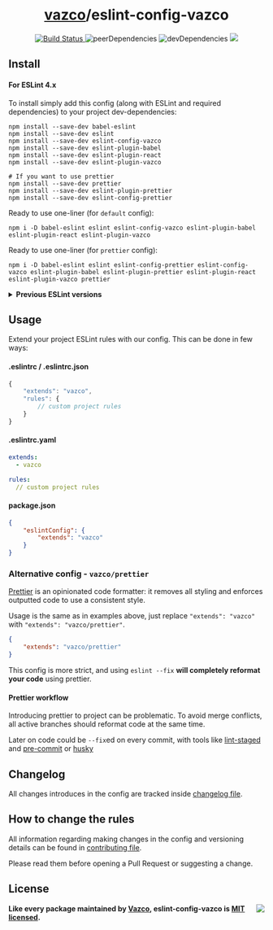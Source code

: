 <h1 align="center">
    <a href="https://github.com/vazco">vazco</a>/eslint-config-vazco
</h1>

<p align="center">
    <a href="https://travis-ci.org/vazco/eslint-config-vazco">
        <img src="https://travis-ci.org/vazco/eslint-config-vazco.svg?branch=master" alt="Build Status">
    </a>
    <img src="https://img.shields.io/david/peer/vazco/eslint-config-vazco.svg" alt="peerDependencies">
    <img src="https://img.shields.io/david/dev/vazco/eslint-config-vazco.svg" alt="devDependencies">
    <a href="https://vazco.eu">
        <img src="https://img.shields.io/badge/vazco-package-blue.svg?logo=data%3Aimage%2Fpng%3Bbase64%2CiVBORw0KGgoAAAANSUhEUgAAAA4AAAAOCAYAAAAfSC3RAAAABmJLR0QA%2FwD%2FAP%2BgvaeTAAAACXBIWXMAAAsTAAALEwEAmpwYAAAAB3RJTUUH4QMfFAIRHb8WQgAAAY1JREFUKM%2BNkLFrGgEUxr87FMnpnXdIqxi1Q3VxachgSbcOgRBCTMbgH9CCW%2BjSUminSpEmBEIpHW7rkCmQSSjEKVOGEAK5bOFyk4c5TMRTyZ1fl5aK9ai%2F8b334%2Ft4QBBmLQmz9jpoLSKYPQCfYdaezi6atTKAMoAYgK1pJ8LkQPr5JspHsbO%2BFilAEADQArCA3Ftn%2FC40KebPO4Ln37peNNxrFxPSXTaW9cPiewDbgYkkXwBYB3B5dHES3W8cpM254ctOJhr3wsKqs7Zj%2FdOZZITkMf9yT%2FKq3e18eHf47fmTT5XE1H%2BQ3GAwDyQ%2FkkxMSvLvhP%2FxZVLc42zYJBf%2FSPMkW57nsd%2Fv03VdDgYDjkajIPkryVDIdd1Xtm0%2Fdhznptvtmr7vu5IkRRRFySiKko%2FH45BlebzgJoBdodls%2FjAM49SyrIau69etVmsIIFStVnPFYvFZoVBY1jRtJZlMpjRNm5MkCaIofhfq9XrMMIyeruuc9u1KpRIulUqqqqpLqqqW0%2Bl0OZVKyb8ANqUwunhV3dcAAAAASUVORK5CYII%3D&style=flat-square">
    </a>
</p>


## Install

#### For ESLint 4.x

To install simply add this config (along with ESLint and required dependencies) to your project dev-dependencies:

```
npm install --save-dev babel-eslint
npm install --save-dev eslint
npm install --save-dev eslint-config-vazco
npm install --save-dev eslint-plugin-babel
npm install --save-dev eslint-plugin-react
npm install --save-dev eslint-plugin-vazco

# If you want to use prettier
npm install --save-dev prettier
npm install --save-dev eslint-plugin-prettier
npm install --save-dev eslint-config-prettier
```

Ready to use one-liner (for `default` config):

```
npm i -D babel-eslint eslint eslint-config-vazco eslint-plugin-babel eslint-plugin-react eslint-plugin-vazco
```

Ready to use one-liner (for `prettier` config):

```
npm i -D babel-eslint eslint eslint-config-prettier eslint-config-vazco eslint-plugin-babel eslint-plugin-prettier eslint-plugin-react eslint-plugin-vazco prettier
```


<details>
<summary><strong>Previous ESLint versions</strong></summary>

##### ESLint 2.x
If you want to use this config with ESLint 2.x (required e.g. for Node 0.10) you can install config for version 1.x:

```
npm i -D eslint@2 eslint-config-vazco@1 babel-eslint@6 eslint-plugin-babel@3 eslint-plugin-react@5
```

##### ESLint 3.x
We strongly recommend to upgrade to ESLint 4, but if you must you can use older dependencies and config from 2.x branch:

```
npm i -D eslint@3 babel-eslint@7 eslint-config-vazco@2 eslint-plugin-babel@4 eslint-plugin-react@6 eslint-plugin-vazco@1
```
</details>

## Usage

Extend your project ESLint rules with our config. This can be done in few ways:

#### .eslintrc / .eslintrc.json

```javascript
{
    "extends": "vazco",
    "rules": {
        // custom project rules
    }
}
```

#### .eslintrc.yaml

```yaml
extends:
  - vazco

rules:
  // custom project rules
```

#### package.json

```json
{
    "eslintConfig": {
        "extends": "vazco"
    }
}
```

### Alternative config - `vazco/prettier`

[Prettier](https://prettier.io) is an opinionated code formatter: it removes all styling and enforces outputted code to use a consistent style.

Usage is the same as in examples above, just replace `"extends": "vazco"` with `"extends": "vazco/prettier"`.

```json
{
    "extends": "vazco/prettier"
}
```

This config is more strict, and using `eslint --fix` **will completely reformat your code** using prettier.

#### Prettier workflow

Introducing prettier to project can be problematic.
To avoid merge conflicts, all active branches should reformat code at the same time.

Later on code could be `--fix`ed on every commit, with tools like [lint-staged](https://github.com/okonet/lint-staged) and [pre-commit](https://github.com/observing/pre-commit) or [husky](https://github.com/typicode/husky)

## Changelog

All changes introduces in the config are tracked inside [changelog file](CHANGELOG.md).

## How to change the rules

All information regarding making changes in the config and versioning details can be found in [contributing file](CONTRIBUTING.md).

Please read them before opening a Pull Request or suggesting a change.

## License

<img src="https://vazco.eu/banner.png" align="right">

**Like every package maintained by [Vazco](https://vazco.eu/), eslint-config-vazco is [MIT licensed](https://github.com/vazco/uniforms/blob/master/LICENSE).**
